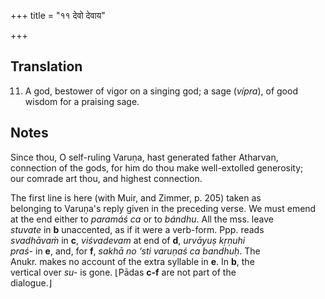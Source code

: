 +++
title = "११ देवो देवाय"

+++
## Translation
11. A god, bestower of vigor on a singing god; a sage (*vípra*), of good  
wisdom for a praising sage.

## Notes
Since thou, O self-ruling Varuṇa, hast generated father Atharvan,  
connection of the gods, for him do thou make well-extolled generosity;  
our comrade art thou, and highest connection.  
  
  
  
  
  
  
  
The first line is here (with Muir, and Zimmer, p. 205) taken as  
belonging to Varuṇa's reply given in the preceding verse. We must emend  
at the end either to *paramáś ca* or to *bándhu*. All the mss. leave  
*stuvate* in **b** unaccented, as if it were a verb-form. Ppp. reads  
*svadhāvaṁ* in **c**, *viśvadevam* at end of **d**, *urvāyuṣ kṛṇuhi  
praś-* in **e**, and, for **f**, *sakhā no ‘sti varuṇaś ca bandhuḥ*. The  
Anukr. makes no account of the extra syllable in **e**. In **b**, the  
vertical over *su-* is gone. ⌊Pādas **c-f** are not part of the  
dialogue.⌋
